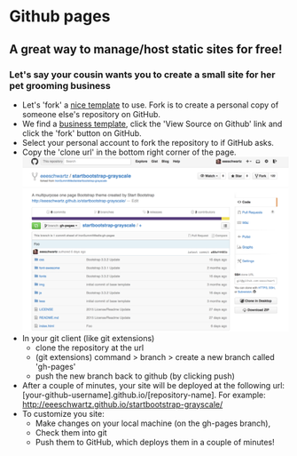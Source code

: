 # Github pages
## A great way to manage/host static sites for free!

### Let's say your cousin wants you to create a small site for her pet grooming business

* Let's 'fork' a [nice template](http://startbootstrap.com/template-categories/all/) to use. Fork is to create a personal copy of someone else's repository on GitHub.
* We find a [business template](http://startbootstrap.com/template-overviews/modern-business/), click the 'View Source on Github' link and click the 'fork' button on GitHub.
* Select your personal account to fork the repository to if GitHub asks.
* Copy the 'clone url' in the bottom right corner of the page. ![Copy the clone url (bottom right corner of the image)](https://raw.githubusercontent.com/lfucg/code-reviews/master/images/github-repository-location.png)
* In your git client (like git extensions)
  * clone the repository at the url
  * (git extensions) command > branch > create a new branch called 'gh-pages'
  * push the new branch back to github (by clicking push)
* After a couple of minutes, your site will be deployed at the following url: [your-github-username].github.io/[repository-name]. For example: http://eeeschwartz.github.io/startbootstrap-grayscale/
* To customize you site:
  * Make changes on your local machine (on the gh-pages branch), 
  * Check them into git
  * Push them to GitHub, which deploys them in a couple of minutes!





